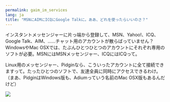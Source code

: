 ```yaml
---
permalink: gaim_im_services
lang: ja
title: "MSNにAIMにICQにGoogle Talkに。ああ、どれを使ったらいいのさ？"
---
```


インスタントメッセンジャーに片っ端から登録して、MSN、Yahoo!、ICQ、Google Talk、AIM、……チャット用のアカウントが散らばっていません？　WindowsやMac OSXでは、たぶんひとつひとつのアカウントにそれぞれ専用のソフトが必要。MSNにはMSNメッセンジャー、ICQにはICQって。

Linux用のメッセンジャー、Pidginなら、こういったアカウントに全て接続できますって。たったひとつのソフトで、友達全員に同時にアクセスできるわけ。（まあ、PidginはWindows版も、Adiumっていう名前のMac OSX版もあるんだけど）

<img src="Images/gaim_im_services.png" />

  
